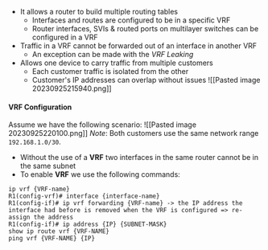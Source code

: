 - It allows a router to build multiple routing tables
	- Interfaces and routes are configured to be in a specific VRF
	- Router interfaces, SVIs & routed ports on multilayer switches can be configured in a VRF
- Traffic in a VRF cannot be forwarded out of an interface in another VRF
	- An exception can be made with the *VRF Leaking*
- Allows one device to carry traffic from multiple customers
	- Each customer traffic is isolated from the other
	- Customer's IP addresses can overlap without issues
![[Pasted image 20230925215940.png]]


#### VRF Configuration
Assume we have the following scenario:
![[Pasted image 20230925220100.png]]
*Note*: Both customers use the same network range `192.168.1.0/30`. 

- Without the use of a **VRF** two interfaces in the same router cannot be in the same subnet
- To enable **VRF** we use the following commands:
```
ip vrf {VRF-name}
R1(config-vrf)# interface {interface-name}
R1(config-if)# ip vrf forwarding {VRF-name} -> the IP address the interface had before is removed when the VRF is configured => re-assign the address
R1(config-if)# ip address {IP} {SUBNET-MASK}
show ip route vrf {VRF-NAME}
ping vrf {VRF-NAME} {IP}
```


